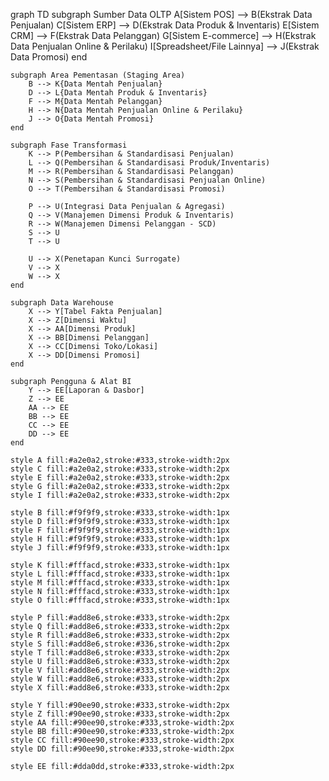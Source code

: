 graph TD
    subgraph Sumber Data OLTP
        A[Sistem POS] --> B(Ekstrak Data Penjualan)
        C[Sistem ERP] --> D(Ekstrak Data Produk & Inventaris)
        E[Sistem CRM] --> F(Ekstrak Data Pelanggan)
        G[Sistem E-commerce] --> H(Ekstrak Data Penjualan Online & Perilaku)
        I[Spreadsheet/File Lainnya] --> J(Ekstrak Data Promosi)
    end

    subgraph Area Pementasan (Staging Area)
        B --> K{Data Mentah Penjualan}
        D --> L{Data Mentah Produk & Inventaris}
        F --> M{Data Mentah Pelanggan}
        H --> N{Data Mentah Penjualan Online & Perilaku}
        J --> O{Data Mentah Promosi}
    end

    subgraph Fase Transformasi
        K --> P(Pembersihan & Standardisasi Penjualan)
        L --> Q(Pembersihan & Standardisasi Produk/Inventaris)
        M --> R(Pembersihan & Standardisasi Pelanggan)
        N --> S(Pembersihan & Standardisasi Penjualan Online)
        O --> T(Pembersihan & Standardisasi Promosi)

        P --> U(Integrasi Data Penjualan & Agregasi)
        Q --> V(Manajemen Dimensi Produk & Inventaris)
        R --> W(Manajemen Dimensi Pelanggan - SCD)
        S --> U
        T --> U

        U --> X(Penetapan Kunci Surrogate)
        V --> X
        W --> X
    end

    subgraph Data Warehouse
        X --> Y[Tabel Fakta Penjualan]
        X --> Z[Dimensi Waktu]
        X --> AA[Dimensi Produk]
        X --> BB[Dimensi Pelanggan]
        X --> CC[Dimensi Toko/Lokasi]
        X --> DD[Dimensi Promosi]
    end

    subgraph Pengguna & Alat BI
        Y --> EE[Laporan & Dasbor]
        Z --> EE
        AA --> EE
        BB --> EE
        CC --> EE
        DD --> EE
    end

    style A fill:#a2e0a2,stroke:#333,stroke-width:2px
    style C fill:#a2e0a2,stroke:#333,stroke-width:2px
    style E fill:#a2e0a2,stroke:#333,stroke-width:2px
    style G fill:#a2e0a2,stroke:#333,stroke-width:2px
    style I fill:#a2e0a2,stroke:#333,stroke-width:2px

    style B fill:#f9f9f9,stroke:#333,stroke-width:1px
    style D fill:#f9f9f9,stroke:#333,stroke-width:1px
    style F fill:#f9f9f9,stroke:#333,stroke-width:1px
    style H fill:#f9f9f9,stroke:#333,stroke-width:1px
    style J fill:#f9f9f9,stroke:#333,stroke-width:1px

    style K fill:#fffacd,stroke:#333,stroke-width:1px
    style L fill:#fffacd,stroke:#333,stroke-width:1px
    style M fill:#fffacd,stroke:#333,stroke-width:1px
    style N fill:#fffacd,stroke:#333,stroke-width:1px
    style O fill:#fffacd,stroke:#333,stroke-width:1px

    style P fill:#add8e6,stroke:#333,stroke-width:2px
    style Q fill:#add8e6,stroke:#333,stroke-width:2px
    style R fill:#add8e6,stroke:#333,stroke-width:2px
    style S fill:#add8e6,stroke:#336,stroke-width:2px
    style T fill:#add8e6,stroke:#333,stroke-width:2px
    style U fill:#add8e6,stroke:#333,stroke-width:2px
    style V fill:#add8e6,stroke:#333,stroke-width:2px
    style W fill:#add8e6,stroke:#333,stroke-width:2px
    style X fill:#add8e6,stroke:#333,stroke-width:2px

    style Y fill:#90ee90,stroke:#333,stroke-width:2px
    style Z fill:#90ee90,stroke:#333,stroke-width:2px
    style AA fill:#90ee90,stroke:#333,stroke-width:2px
    style BB fill:#90ee90,stroke:#333,stroke-width:2px
    style CC fill:#90ee90,stroke:#333,stroke-width:2px
    style DD fill:#90ee90,stroke:#333,stroke-width:2px

    style EE fill:#dda0dd,stroke:#333,stroke-width:2px
